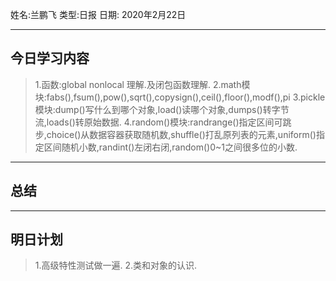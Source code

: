 姓名:兰鹏飞
类型:日报
日期: 2020年2月22日

***
## 今日学习内容 ##
>1.函数:global nonlocal 理解.及闭包函数理解.
>2.math模块:fabs(),fsum(),pow(),sqrt(),copysign(),ceil(),floor(),modf(),pi
>3.pickle模块:dump()写什么到哪个对象,load()读哪个对象,dumps()转字节流,loads()转原始数据.
>4.random()模块:randrange()指定区间可跳步,choice()从数据容器获取随机数,shuffle()打乱原列表的元素,uniform()指定区间随机小数,randint()左闭右闭,random()0~1之间很多位的小数.
***
## 总结 ##
***
## 明日计划 ##
>1.高级特性测试做一遍.
>2.类和对象的认识.
